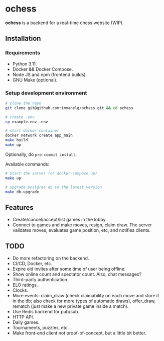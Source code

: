 # ochess

**ochess** is a backend for a real-time chess website (WIP).

## Installation
### Requirements
- Python 3.11.
- Docker && Docker Compose.
- Node JS and npm (frontend builds).
- GNU Make (optional).

### Setup development environment

```bash
# clone the repo
git clone git@github.com:immanelg/ochess.git && cd ochess

# create .env
cp example.env .env

# start docker container
docker network create app_main
make build
make up
```

Optionally, do `pre-commit install`.


Available commands:
```bash
# Start the server (or docker-compose up)
make up

# upgrade postgres db to the latest version
make db-upgrade
```

## Features
- Create/cancel/accept/list games in the lobby.
- Connect to games and make moves, resign, claim draw. The server validates moves, evaluates game position, etc, and notifies clients.

## TODO
- Do more refactoring on the backend.
- CI/CD, Docker, etc.
- Expire old invites after some time of user being offline.
- Show online count and spectator count. Also, chat messages?
- Third-party authentication.
- ELO ratings.
- Clocks.
- More events: claim_draw (check claimability on each move and store it in the db; also check for more types of automatic draws), offer_draw, rematch (just make a new private game inside a match). 
- Use Redis backend for pub/sub.
- HTTP API.
- Daily games.
- Tournaments, puzzles, etc.
- Make front-end client not proof-of-concept, but a little bit better.

